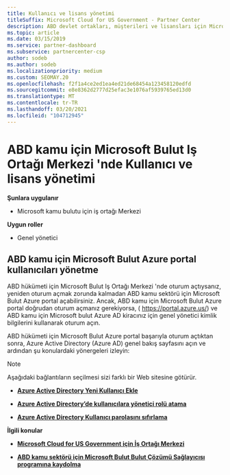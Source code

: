 ```yaml
---
title: Kullanıcı ve lisans yönetimi
titleSuffix: Microsoft Cloud for US Government - Partner Center
description: ABD devlet ortakları, müşterileri ve lisansları için Microsoft Bulut Iş Ortağı Merkezi 'nin yanı sıra parola sıfırlamaları hakkında bilgi edinin.
ms.topic: article
ms.date: 03/15/2019
ms.service: partner-dashboard
ms.subservice: partnercenter-csp
author: sodeb
ms.author: sodeb
ms.localizationpriority: medium
ms.custom: SEOMAY.20
ms.openlocfilehash: f2f1a4ce2ed1ea4ed21de68454a123458120edfd
ms.sourcegitcommit: e8e8362d2777d25efac3e1076af5939765ed13d0
ms.translationtype: MT
ms.contentlocale: tr-TR
ms.lasthandoff: 03/20/2021
ms.locfileid: "104712945"
---
```

# <a name="user-and-license-management-in-partner-center-for-microsoft-cloud-for-us-government"></a>ABD kamu için Microsoft Bulut Iş Ortağı Merkezi 'nde Kullanıcı ve lisans yönetimi

**Şunlara uygulanır**

- Microsoft kamu bulutu için iş ortağı Merkezi

**Uygun roller**

- Genel yönetici

## <a name="how-to-manage-users-in-the-azure-portal-for-microsoft-cloud-for-us-government"></a>ABD kamu için Microsoft Bulut Azure portal kullanıcıları yönetme

ABD hükümeti için Microsoft Bulut Iş Ortağı Merkezi 'nde oturum açtıysanız, yeniden oturum açmak zorunda kalmadan ABD kamu sektörü için Microsoft Bulut Azure portal açabilirsiniz. Ancak, ABD kamu için Microsoft Bulut Azure portal doğrudan oturum açmanız gerekiyorsa, ( https://portal.azure.us/) ve ABD kamu için Microsoft bulut Azure AD kiracınız için genel yönetici kimlik bilgilerini kullanarak oturum açın.

ABD hükümeti için Microsoft Bulut Azure portal başarıyla oturum açtıktan sonra, Azure Active Directory (Azure AD) genel bakış sayfasını açın ve ardından şu konulardaki yönergeleri izleyin:

> [!NOTE]  
> Aşağıdaki bağlantıların seçilmesi sizi farklı bir Web sitesine götürür. 

-  [**Azure Active Directory Yeni Kullanıcı Ekle**](/azure/active-directory/active-directory-users-create-azure-portal)

-  [**Azure Active Directory’de kullanıcılara yönetici rolü atama**](/azure/active-directory/active-directory-users-assign-role-azure-portal)

-  [**Azure Active Directory Kullanıcı parolasını sıfırlama**](/azure/active-directory/active-directory-users-reset-password-azure-portal)

**İlgili konular**

-  [**Microsoft Cloud for US Government için İş Ortağı Merkezi**](partner-center-for-microsoft-us-govt-cloud.md)

-  [**ABD kamu sektörü için Microsoft Bulut Bulut Çözümü Sağlayıcısı programına kaydolma**](enroll-in-csp-for-microsoft-us-govt-cloud.md)